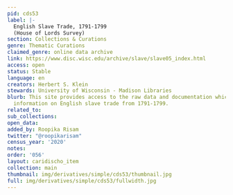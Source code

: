 ```yaml
---
pid: cds53
label: |-
  English Slave Trade, 1791-1799
  (House of Lords Survey)
section: Collections & Curations
genre: Thematic Curations
claimed_genre: online data archive
link: https://www.disc.wisc.edu/archive/slave/slave05_index.html
access: open
status: Stable
language: en
creators: Herbert S. Klein
stewards: University of Wisconsin - Madison Libraries
blurb: This site provides access to the raw data and documentation which contains
  information on English slave trade from 1791-1799.
related_to:
sub_collections:
open_data:
added_by: Roopika Risam
twitter: "@roopikarisam"
census_year: '2020'
notes:
order: '056'
layout: caridischo_item
collection: main
thumbnail: img/derivatives/simple/cds53/thumbnail.jpg
full: img/derivatives/simple/cds53/fullwidth.jpg
---
```

